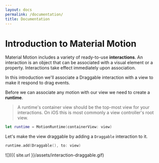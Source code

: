 ```yaml
---
layout: docs
permalink: /documentation/
title: Documentation
---
```


# Introduction to Material Motion

Material Motion includes a variety of ready-to-use **interactions**. An interaction is an object that can be associated with a visual element or a property. Interactions take effect immediately upon association.

In this introduction we'll associate a Draggable interaction with a view to make it respond to drag events.

Before we can associate any motion with our view we need to create a **runtime**.

> A runtime's container view should be the top-most view for your interactions. On iOS this is most commonly a view controller's root view.

```swift
let runtime = MotionRuntime(containerView: view)
```

Let's make the view draggable by adding a `Draggable` interaction to it.

```swift
runtime.add(Draggable(), to: view)
```

![]({{ site.url }}/assets/interaction-draggable.gif)
